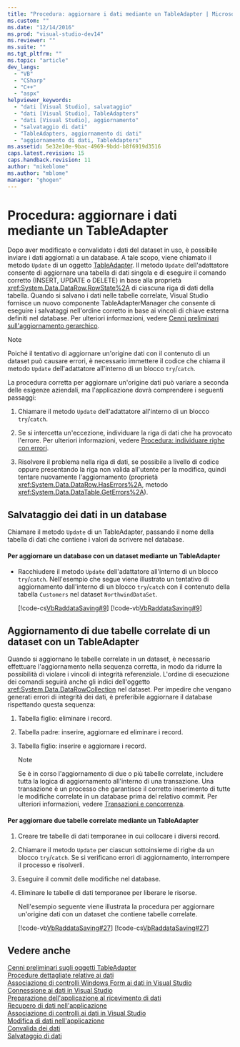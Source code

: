 ```yaml
---
title: "Procedura: aggiornare i dati mediante un TableAdapter | Microsoft Docs"
ms.custom: ""
ms.date: "12/14/2016"
ms.prod: "visual-studio-dev14"
ms.reviewer: ""
ms.suite: ""
ms.tgt_pltfrm: ""
ms.topic: "article"
dev_langs: 
  - "VB"
  - "CSharp"
  - "C++"
  - "aspx"
helpviewer_keywords: 
  - "dati [Visual Studio], salvataggio"
  - "dati [Visual Studio], TableAdapters"
  - "dati [Visual Studio], aggiornamento"
  - "salvataggio di dati"
  - "TableAdapters, aggiornamento di dati"
  - "aggiornamento di dati, TableAdapters"
ms.assetid: 5e32e10e-9bac-4969-9bdd-b8f6919d3516
caps.latest.revision: 15
caps.handback.revision: 11
author: "mikeblome"
ms.author: "mblome"
manager: "ghogen"
---
```

# Procedura: aggiornare i dati mediante un TableAdapter
Dopo aver modificato e convalidato i dati del dataset in uso, è possibile inviare i dati aggiornati a un database.  A tale scopo, viene chiamato il metodo `Update` di un oggetto [TableAdapter](../data-tools/tableadapter-overview.md).  Il metodo `Update` dell'adattatore consente di aggiornare una tabella di dati singola e di eseguire il comando corretto \(INSERT, UPDATE o DELETE\) in base alla proprietà <xref:System.Data.DataRow.RowState%2A> di ciascuna riga di dati della tabella.  Quando si salvano i dati nelle tabelle correlate, Visual Studio fornisce un nuovo componente TableAdapterManager che consente di eseguire i salvataggi nell'ordine corretto in base ai vincoli di chiave esterna definiti nel database.  Per ulteriori informazioni, vedere [Cenni preliminari sull'aggiornamento gerarchico](../Topic/Hierarchical%20Update%20Overview.md).  
  
> [!NOTE]
>  Poiché il tentativo di aggiornare un'origine dati con il contenuto di un dataset può causare errori, è necessario immettere il codice che chiama il metodo `Update` dell'adattatore all'interno di un blocco `try`\/`catch`.  
  
 La procedura corretta per aggiornare un'origine dati può variare a seconda delle esigenze aziendali, ma l'applicazione dovrà comprendere i seguenti passaggi:  
  
1.  Chiamare il metodo `Update` dell'adattatore all'interno di un blocco `try`\/`catch`.  
  
2.  Se si intercetta un'eccezione, individuare la riga di dati che ha provocato l'errore.  Per ulteriori informazioni, vedere [Procedura: individuare righe con errori](../Topic/How%20to:%20Locate%20Rows%20that%20Have%20Errors.md).  
  
3.  Risolvere il problema nella riga di dati, se possibile a livello di codice oppure presentando la riga non valida all'utente per la modifica, quindi tentare nuovamente l'aggiornamento \(proprietà <xref:System.Data.DataRow.HasErrors%2A>, metodo <xref:System.Data.DataTable.GetErrors%2A>\).  
  
## Salvataggio dei dati in un database  
 Chiamare il metodo `Update` di un TableAdapter, passando il nome della tabella di dati che contiene i valori da scrivere nel database.  
  
#### Per aggiornare un database con un dataset mediante un TableAdapter  
  
-   Racchiudere il metodo `Update` dell'adattatore all'interno di un blocco `try`\/`catch`.  Nell'esempio che segue viene illustrato un tentativo di aggiornamento dall'interno di un blocco `try`\/`catch` con il contenuto della tabella `Customers` nel dataset `NorthwindDataSet`.  
  
     [!code-cs[VbRaddataSaving#9](../data-tools/codesnippet/CSharp/update-data-by-using-a-tableadapter_1.cs)]
     [!code-vb[VbRaddataSaving#9](../data-tools/codesnippet/VisualBasic/update-data-by-using-a-tableadapter_1.vb)]  
  
## Aggiornamento di due tabelle correlate di un dataset con un TableAdapter  
 Quando si aggiornano le tabelle correlate in un dataset, è necessario effettuare l'aggiornamento nella sequenza corretta, in modo da ridurre la possibilità di violare i vincoli di integrità referenziale.   L'ordine di esecuzione dei comandi seguirà anche gli indici dell'oggetto <xref:System.Data.DataRowCollection> nel dataset.  Per impedire che vengano generati errori di integrità dei dati, è preferibile aggiornare il database rispettando questa sequenza:  
  
1.  Tabella figlio: eliminare i record.  
  
2.  Tabella padre: inserire, aggiornare ed eliminare i record.  
  
3.  Tabella figlio: inserire e aggiornare i record.  
  
    > [!NOTE]
    >  Se è in corso l'aggiornamento di due o più tabelle correlate, includere tutta la logica di aggiornamento all'interno di una transazione.  Una transazione è un processo che garantisce il corretto inserimento di tutte le modifiche correlate in un database prima del relativo commit.  Per ulteriori informazioni, vedere [Transazioni e concorrenza](../Topic/Transactions%20and%20Concurrency.md).  
  
#### Per aggiornare due tabelle correlate mediante un TableAdapter  
  
1.  Creare tre tabelle di dati  temporanee in cui collocare i diversi record.  
  
2.  Chiamare il metodo `Update` per ciascun sottoinsieme di righe da un blocco `try`\/`catch`.  Se si verificano errori di aggiornamento, interrompere il processo e risolverli.  
  
3.  Eseguire il commit delle modifiche nel database.  
  
4.  Eliminare le tabelle di dati temporanee per liberare le risorse.  
  
     Nell'esempio seguente viene illustrata la procedura per aggiornare un'origine dati con un dataset che contiene tabelle correlate.  
  
     [!code-vb[VbRaddataSaving#27](../data-tools/codesnippet/VisualBasic/update-data-by-using-a-tableadapter_2.vb)]
     [!code-cs[VbRaddataSaving#27](../data-tools/codesnippet/CSharp/update-data-by-using-a-tableadapter_2.cs)]  
  
## Vedere anche  
 [Cenni preliminari sugli oggetti TableAdapter](../data-tools/tableadapter-overview.md)   
 [Procedure dettagliate relative ai dati](../Topic/Data%20Walkthroughs.md)   
 [Associazione di controlli Windows Form ai dati in Visual Studio](../data-tools/bind-windows-forms-controls-to-data-in-visual-studio.md)   
 [Connessione ai dati in Visual Studio](../data-tools/connecting-to-data-in-visual-studio.md)   
 [Preparazione dell'applicazione al ricevimento di dati](../Topic/Preparing%20Your%20Application%20to%20Receive%20Data.md)   
 [Recupero di dati nell'applicazione](../data-tools/fetching-data-into-your-application.md)   
 [Associazione di controlli ai dati in Visual Studio](../data-tools/bind-controls-to-data-in-visual-studio.md)   
 [Modifica di dati nell'applicazione](../data-tools/editing-data-in-your-application.md)   
 [Convalida dei dati](../Topic/Validating%20Data.md)   
 [Salvataggio di dati](../data-tools/saving-data.md)